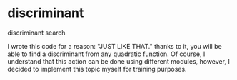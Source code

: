 # discriminant
discriminant search

I wrote this code for a reason: "JUST LIKE THAT." 
thanks to it, you will be able to find a discriminant from any quadratic function.
Of course, I understand that this action can be done using different modules, however,
I decided to implement this topic myself for training purposes.
